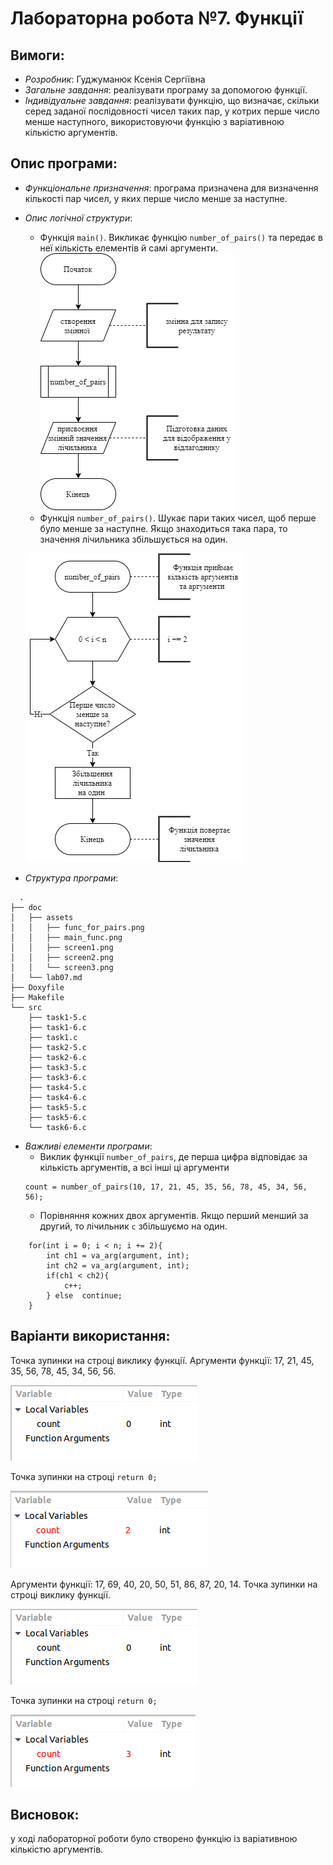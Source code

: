 # Лабораторна робота №7. Функції
## Вимоги:
 * *Розробник*: Гуджуманюк Ксенія Сергіївна
 *  *Загальне завдання*: реалізувати програму за допомогою функції.
 *  *Індивідуальне завдання*: реалізувати функцію, що визначає, скільки серед заданої послідовності чисел таких пар, у котрих перше число менше наступного, використовуючи функцію з варіативною кількістю аргументів.
 ## Опис програми:
 * *Функціональне призначення*: програма призначена для визначення кількості пар чисел, у яких перше число менше за наступне.
 *  *Опис логічної структури*: 
       * Функція `main()`. Викликає функцію `number_of_pairs()` та передає в неї кількість елементів й самі аргументи.
       ![](assets/main_func.png)
       * Функція `number_of_pairs()`. Шукає пари таких чисел, щоб перше було менше за наступне. Якщо знаходиться така пара, то значення лічильника збільшується на один. 

       ![](assets/func_for_pairs.png)
        
        
 *  *Структура програми*:
```
  .
├── doc
│   ├── assets
│   │   ├── func_for_pairs.png
│   │   ├── main_func.png
│   │   ├── screen1.png
│   │   ├── screen2.png
│   │   └── screen3.png
│   └── lab07.md
├── Doxyfile
├── Makefile
└── src
    ├── task1-5.c
    ├── task1-6.c
    ├── task1.c
    ├── task2-5.c
    ├── task2-6.c
    ├── task3-5.c
    ├── task3-6.c
    ├── task4-5.c
    ├── task4-6.c
    ├── task5-5.c
    ├── task5-6.c
    └── task6-6.c
```

 *  *Важливі елементи програми*:
	 * Виклик функції `number_of_pairs`, де перша цифра відповідає за кількість аргументів, а всі інші ці аргументи
	 ```
	count = number_of_pairs(10, 17, 21, 45, 35, 56, 78, 45, 34, 56, 56);
	 ```
	  * Порівняння кожних двох аргументів. Якщо перший менший за другий, то лічильник `c` збільшуємо на один.
```		
	for(int i = 0; i < n; i += 2){
		int ch1 = va_arg(argument, int);
		int ch2 = va_arg(argument, int);
		if(ch1 < ch2){
			c++;
		} else  continue;
	}
```
 ## Варіанти використання:
  Точка зупинки на строці виклику функції. 
  Аргументи функції: 17, 21, 45, 35, 56, 78, 45, 34, 56, 56.
  
  ![](assets/screen1.png)

Точка зупинки на строці `return 0;`
 
 ![](assets/screen2.png)
  
  Аргументи функції: 17, 69, 40, 20, 50, 51, 86, 87, 20, 14.
  Точка зупинки на строці виклику функції.
  
  ![](assets/screen1.png)
  
  Точка зупинки на строці `return 0;` 
  
  ![](assets/screen3.png)


 ## Висновок:
 у ході лабораторної роботи було створено функцію із варіативною кількістю аргументів.
 
